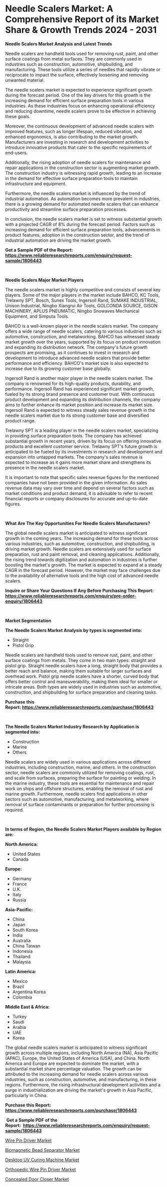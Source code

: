 <p><h1>Needle Scalers Market: A Comprehensive Report of its Market Share & Growth Trends 2024 - 2031</h1></p><p><strong>Needle Scalers Market Analysis and Latest Trends</strong></p>
<p><p>Needle scalers are handheld tools used for removing rust, paint, and other surface coatings from metal surfaces. They are commonly used in industries such as construction, automotive, shipbuilding, and manufacturing. These tools utilize a series of needles that rapidly vibrate or reciprocate to impact the surface, effectively loosening and removing unwanted material.</p><p>The needle scalers market is expected to experience significant growth during the forecast period. One of the key drivers for this growth is the increasing demand for efficient surface preparation tools in various industries. As these industries focus on enhancing operational efficiency and reducing downtime, needle scalers prove to be effective in achieving these goals.</p><p>Moreover, the continuous development of advanced needle scalers with improved features, such as longer lifespan, reduced vibration, and enhanced ergonomics, is also contributing to the market growth. Manufacturers are investing in research and development activities to introduce innovative products that cater to the specific requirements of end-users.</p><p>Additionally, the rising adoption of needle scalers for maintenance and repair applications in the construction sector is augmenting market growth. The construction industry is witnessing rapid growth, leading to an increase in the demand for effective surface preparation tools to maintain infrastructure and equipment.</p><p>Furthermore, the needle scalers market is influenced by the trend of industrial automation. As automation becomes more prevalent in industries, there is a growing demand for automated needle scalers that can enhance productivity and streamline surface preparation processes.</p><p>In conclusion, the needle scalers market is set to witness substantial growth with a projected CAGR of 8% during the forecast period. Factors such as increasing demand for efficient surface preparation tools, advancements in product features, adoption in the construction sector, and the trend of industrial automation are driving the market growth.</p></p>
<p><strong>Get a Sample PDF of the Report:&nbsp; <a href="https://www.reliableresearchreports.com/enquiry/request-sample/1806443">https://www.reliableresearchreports.com/enquiry/request-sample/1806443</a></strong></p>
<p>&nbsp;</p>
<p><strong>Needle Scalers Major Market Players</strong></p>
<p><p>The needle scalers market is highly competitive and consists of several key players. Some of the major players in the market include BAHCO, KC Tools, Trelawny SPT, Bosch, Sunex Tools, Ingersoll Rand, SUMAKE INDUSTRIAL, Unison Industrial, Ningbo Xiangrui Air Tools, GOLCONDA SOURCE, GISON MACHINERY, APLUS PNEUMATIC, Ningbo Snowaves Mechanical Equipment, and Simputa Tools.</p><p>BAHCO is a well-known player in the needle scalers market. The company offers a wide range of needle scalers, catering to various industries such as automotive, construction, and metalworking. BAHCO has witnessed steady market growth over the years, supported by its focus on product innovation and expanding its distribution network. The company's future growth prospects are promising, as it continues to invest in research and development to introduce advanced needle scalers that provide better performance and efficiency. BAHCO's market size is also expected to increase due to its growing customer base globally.</p><p>Ingersoll Rand is another major player in the needle scalers market. The company is renowned for its high-quality products, durability, and performance. Ingersoll Rand has experienced significant market growth, fueled by its strong brand presence and customer trust. With continuous product development and expanding its distribution channels, the company aims to further enhance its market position and increase its market size. Ingersoll Rand is expected to witness steady sales revenue growth in the needle scalers market due to its strong customer base and diversified product range.</p><p>Trelawny SPT is a leading player in the needle scalers market, specializing in providing surface preparation tools. The company has achieved substantial growth in recent years, driven by its focus on offering innovative products and excellent customer service. Trelawny SPT's future growth is anticipated to be fueled by its investments in research and development and expansion into untapped markets. The company's sales revenue is expected to increase as it gains more market share and strengthens its presence in the needle scalers market.</p><p>It is important to note that specific sales revenue figures for the mentioned companies have not been provided in the given information. As sales revenue data may vary over time and depend on several factors such as market conditions and product demand, it is advisable to refer to recent financial reports or company disclosures for accurate and up-to-date figures.</p></p>
<p>&nbsp;</p>
<p><strong>What Are The Key Opportunities For Needle Scalers Manufacturers?</strong></p>
<p><p>The global needle scalers market is anticipated to witness significant growth in the coming years. The increasing demand for these tools across various industries, such as automotive, construction, and shipbuilding, is driving market growth. Needle scalers are extensively used for surface preparation, rust and paint removal, and cleaning applications. Additionally, the rising trend towards digitization and automation in industries is further boosting the market's growth. The market is expected to expand at a steady CAGR in the forecast period. However, the market may face challenges due to the availability of alternative tools and the high cost of advanced needle scalers.</p></p>
<p><strong>Inquire or Share Your Questions If Any Before Purchasing This Report: <a href="https://www.reliableresearchreports.com/enquiry/pre-order-enquiry/1806443">https://www.reliableresearchreports.com/enquiry/pre-order-enquiry/1806443</a></strong></p>
<p>&nbsp;</p>
<p><strong>Market Segmentation</strong></p>
<p><strong>The Needle Scalers Market Analysis by types is segmented into:</strong></p>
<p><ul><li>Straight</li><li>Pistol Grip</li></ul></p>
<p><p>Needle scalers are handheld tools used to remove rust, paint, and other surface coatings from metals. They come in two main types: straight and pistol grip. Straight needle scalers have a long, straight body that provides a better reach and balance, making them suitable for larger surfaces and overhead work. Pistol grip needle scalers have a shorter, curved body that offers better control and maneuverability, making them ideal for smaller or intricate areas. Both types are widely used in industries such as automotive, construction, and shipbuilding for surface preparation and cleaning tasks.</p></p>
<p><strong>Purchase this Report:&nbsp;<a href="https://www.reliableresearchreports.com/purchase/1806443">https://www.reliableresearchreports.com/purchase/1806443</a></strong></p>
<p>&nbsp;</p>
<p><strong>The Needle Scalers Market Industry Research by Application is segmented into:</strong></p>
<p><ul><li>Construction</li><li>Marine</li><li>Others</li></ul></p>
<p><p>Needle scalers are widely used in various applications across different industries, including construction, marine, and others. In the construction sector, needle scalers are commonly utilized for removing coatings, rust, and scale from surfaces, preparing the surface for painting or welding. In the marine industry, these tools are essential for maintenance and repair work on ships and offshore structures, enabling the removal of rust and marine growth. Furthermore, needle scalers find applications in other sectors such as automotive, manufacturing, and metalworking, where removal of surface contaminants or preparation for further processing is required.</p></p>
<p>&nbsp;</p>
<p><strong>In terms of Region, the Needle Scalers Market Players available by Region are:</strong></p>
<p>
    <p> <strong> North America: </strong>
        <ul>
            <li>United States</li>
            <li>Canada</li>
        </ul>
        </p> 
    <p> <strong> Europe: </strong>
        <ul>
            <li>Germany</li>
            <li>France</li>
            <li>U.K.</li>
            <li>Italy</li>
            <li>Russia</li>
        </ul>
        </p> 
    <p> <strong> Asia-Pacific: </strong>
        <ul>
            <li>China</li>
            <li>Japan</li>
            <li>South Korea</li>
            <li>India</li>
            <li>Australia</li>
            <li>China Taiwan</li>
            <li>Indonesia</li>
            <li>Thailand</li>
            <li>Malaysia</li>
        </ul>
        </p> 
    <p> <strong> Latin America: </strong>
        <ul>
            <li>Mexico</li>
            <li>Brazil</li>
            <li>Argentina Korea</li>
            <li>Colombia</li>
        </ul>
        </p> 
    <p> <strong> Middle East & Africa: </strong>
        <ul>
            <li>Turkey</li>
            <li>Saudi</li>
            <li>Arabia</li>
            <li>UAE</li>
            <li>Korea</li>
        </ul>
    </p>
    </p>
<p><p>The global needle scalers market is anticipated to witness significant growth across multiple regions, including North America (NA), Asia Pacific (APAC), Europe, the United States of America (USA), and China. North America and Europe are expected to dominate the market, with a substantial market share percentage valuation. The growth can be attributed to the increasing demand for needle scalers across various industries, such as construction, automotive, and manufacturing, in these regions. Furthermore, the rising infrastructural development activities and a surge in industrialization are driving the market's growth in Asia Pacific, particularly in China.</p></p>
<p><strong>Purchase this Report: <a href="https://www.reliableresearchreports.com/purchase/1806443">https://www.reliableresearchreports.com/purchase/1806443</a></strong></p>
<p>&nbsp;<strong>Get a Sample PDF of the Report:&nbsp;&nbsp;<a href="https://www.reliableresearchreports.com/enquiry/request-sample/1806443">https://www.reliableresearchreports.com/enquiry/request-sample/1806443</a></strong></p>
<p><strong></strong></p>
<p><p><a href="https://medium.com/@emilypena1936/analyzing-wire-pin-driver-market-global-industry-perspective-and-forecast-2023-to-2030-500cf049aabe">Wire Pin Driver Market</a></p><p><a href="https://medium.com/@emilypena1936/biomagnetic-bead-separator-market-furnishes-information-on-market-share-market-trends-and-market-92e051e1be47">Biomagnetic Bead Separator Market</a></p><p><a href="https://github.com/ChiragRp1/Market-Research-Report-List-2/blob/main/desktop-uv-curing-machine-market.md">Desktop UV Curing Machine Market</a></p><p><a href="https://medium.com/@emilypena1936/orthopedic-wire-pin-driver-market-insight-market-trends-growth-forecasted-from-2023-to-2030-e5d53c3bf587">Orthopedic Wire Pin Driver Market</a></p><p><a href="https://github.com/ChiragRP21/Market-Research-Report-List-2/blob/main/concealed-door-closer-market.md">Concealed Door Closer Market</a></p></p>